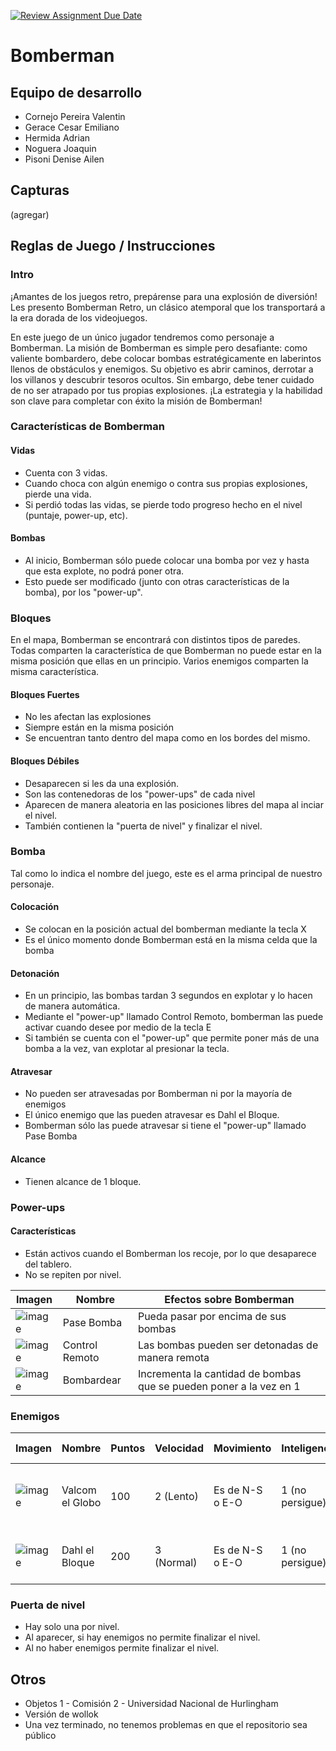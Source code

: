 [![Review Assignment Due Date](https://classroom.github.com/assets/deadline-readme-button-24ddc0f5d75046c5622901739e7c5dd533143b0c8e959d652212380cedb1ea36.svg)](https://classroom.github.com/a/qO1I4X2W)
# Bomberman

## Equipo de desarrollo

- Cornejo Pereira Valentin
- Gerace Cesar Emiliano
- Hermida Adrian
- Noguera Joaquin
- Pisoni Denise Ailen

## Capturas

(agregar)

## Reglas de Juego / Instrucciones

### Intro

¡Amantes de los juegos retro, prepárense para una explosión de diversión! Les presento Bomberman Retro, un clásico atemporal que los transportará a la era dorada de los videojuegos.

En este juego de un único jugador tendremos como personaje a Bomberman. La misión de Bomberman es simple pero desafiante: como valiente bombardero, debe colocar bombas estratégicamente en laberintos llenos de obstáculos y enemigos. Su objetivo es abrir caminos, derrotar a los villanos y descubrir tesoros ocultos. Sin embargo, debe tener cuidado de no ser atrapado por tus propias explosiones. ¡La estrategia y la habilidad son clave para completar con éxito la misión de Bomberman!

### Características de Bomberman

#### Vidas
- Cuenta con 3 vidas. 
- Cuando choca con algún enemigo o contra sus propias explosiones, pierde una vida. 
- Si perdió todas las vidas, se pierde todo progreso hecho en el nivel (puntaje, power-up, etc). 

#### Bombas
- Al inicio, Bomberman sólo puede colocar una bomba por vez y hasta que esta explote, no podrá poner otra.
- Esto puede ser modificado (junto con otras características de la bomba), por los "power-up".

### Bloques
En el mapa, Bomberman se encontrará con distintos tipos de paredes. Todas comparten la característica de que Bomberman no puede estar en la misma posición que ellas en un principio. Varios enemigos comparten la misma característica.

#### Bloques Fuertes
- No les afectan las explosiones
- Siempre están en la misma posición
- Se encuentran tanto dentro del mapa como en los bordes del mismo.

#### Bloques Débiles
- Desaparecen si les da una explosión.
- Son las contenedoras de los "power-ups" de cada nivel 
- Aparecen de manera aleatoria en las posiciones libres del mapa al inciar el nivel.
- También contienen la "puerta de nivel" y finalizar el nivel.

### Bomba
Tal como lo indica el nombre del juego, este es el arma principal de nuestro personaje.

#### Colocación
- Se colocan en la posición actual del bomberman mediante la tecla X
- Es el único momento donde Bomberman está en la misma celda que la bomba

#### Detonación
- En un principio, las bombas tardan 3 segundos en explotar y lo hacen de manera automática.
- Mediante el "power-up" llamado Control Remoto, bomberman las puede activar cuando desee por medio de la tecla E
- Si también se cuenta con el "power-up" que permite poner más de una bomba a la vez, van explotar al presionar la tecla.

#### Atravesar
- No pueden ser atravesadas por Bomberman ni por la mayoría de enemigos
- El único enemigo que las pueden atravesar es Dahl el Bloque. 
- Bomberman sólo las puede atravesar si tiene el "power-up" llamado Pase Bomba

#### Alcance
- Tienen alcance de 1 bloque.

### Power-ups

#### Características
- Están activos cuando el Bomberman los recoje, por lo que desaparece del tablero.
- No se repiten por nivel.

| Imagen | Nombre | Efectos sobre Bomberman |
|-----------|-----------|-----------|
| ![image](https://github.com/obj1-unahur-2023s1/tpgame-objetos-de-noche/assets/111536876/9ee8b94b-4908-418b-ae5d-c521dbf4483a)   | Pase Bomba | Pueda pasar por encima de sus bombas  |
| ![image](https://github.com/obj1-unahur-2023s1/tpgame-objetos-de-noche/assets/111536876/4535da56-7b79-462b-a854-4f79bbadbc71) | Control Remoto | Las bombas pueden ser detonadas de manera remota |
| ![image](https://github.com/obj1-unahur-2023s1/tpgame-objetos-de-noche/assets/111536876/f00e9a73-6c28-42da-a6f5-e6e393abb46e)  | Bombardear | Incrementa la cantidad de bombas que se pueden poner a la vez en 1 |


### Enemigos

| Imagen | Nombre | Puntos | Velocidad | Movimiento | Inteligencia | Cómo eliminarlo | Características extra |
|-----------|-----------|-----------|-----------|-----------|-----------|-----------|-----------|
| ![image](https://github.com/obj1-unahur-2023s1/tpgame-objetos-de-noche/assets/111536876/c8da1438-5808-4efb-9cc5-1532f108a104)   | Valcom el Globo  | 100 | 2 (Lento) | Es de N-S o E-O | 1 (no persigue) | Basta una exploción de bomba | Cuando rebota cambia aleatoriamente el sentido de movimiento. |
| ![image](https://github.com/obj1-unahur-2023s1/tpgame-objetos-de-noche/assets/111536876/9f9e3d8e-41ad-4c5b-9f97-9424b7c410ea)   | Dahl el Bloque  | 200  | 3 (Normal) | Es de N-S o E-O | 1 (no persigue) |  Basta una exploción de bomba | Puede atravesar bloques débiles y bombas.  |


### Puerta de nivel
- Hay solo una por nivel.
- Al aparecer, si hay enemigos no permite finalizar el nivel.
- Al no haber enemigos permite finalizar el nivel.

## Otros

- Objetos 1 - Comisión 2 - Universidad Nacional de Hurlingham
- Versión de wollok
- Una vez terminado, no tenemos problemas en que el repositorio sea público
